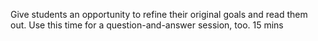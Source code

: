 Give students an opportunity to refine their original goals and read them out. Use this time for a question-and-answer session, too.
15 mins